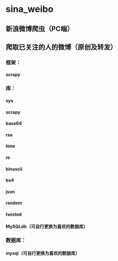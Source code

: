# sina_weibo
## 新浪微博爬虫（PC端）
## 爬取已关注的人的微博（原创及转发）
### 框架：
#### scrapy
### 库：
#### sys
#### scrapy
#### base64
#### rsa
#### time
#### re
#### binascii
#### bs4
#### json
#### random
#### twisted
#### MySQLdb（可自行更换为喜欢的数据库）
### 数据库：
#### mysql（可自行更换为喜欢的数据库）
